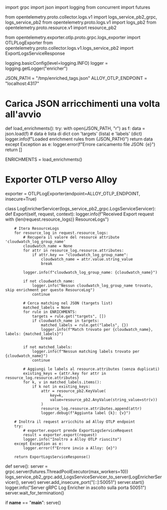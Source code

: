 import grpc
import json
import logging
from concurrent import futures

from opentelemetry.proto.collector.logs.v1 import logs_service_pb2_grpc, logs_service_pb2
from opentelemetry.proto.logs.v1 import logs_pb2
from opentelemetry.proto.resource.v1 import resource_pb2

from opentelemetry.exporter.otlp.proto.grpc.logs_exporter import OTLPLogExporter
from opentelemetry.proto.collector.logs.v1.logs_service_pb2 import ExportLogsServiceResponse

logging.basicConfig(level=logging.INFO)
logger = logging.getLogger("enricher")

JSON_PATH = "/tmp/enriched_tags.json"
ALLOY_OTLP_ENDPOINT = "localhost:4317"

# Carica JSON arricchimenti una volta all'avvio
def load_enrichments():
    try:
        with open(JSON_PATH, "r") as f:
            data = json.load(f)
            # data è lista di dict con 'targets' (lista) e 'labels' (dict)
            logger.info(f"Loaded enrichment rules from {JSON_PATH}")
            return data
    except Exception as e:
        logger.error(f"Errore caricamento file JSON: {e}")
        return []

ENRICHMENTS = load_enrichments()

# Exporter OTLP verso Alloy
exporter = OTLPLogExporter(endpoint=ALLOY_OTLP_ENDPOINT, insecure=True)

class LogEnricherServicer(logs_service_pb2_grpc.LogsServiceServicer):
    def Export(self, request, context):
        logger.info(f"Received Export request with {len(request.resource_logs)} ResourceLogs")

        # Itera ResourceLogs
        for resource_log in request.resource_logs:
            # Recupera il valore del resource attribute 'cloudwatch_log_group_name'
            cloudwatch_name = None
            for attr in resource_log.resource.attributes:
                if attr.key == "cloudwatch_log_group_name":
                    cloudwatch_name = attr.value.string_value
                    break

            logger.info(f"cloudwatch_log_group_name: {cloudwatch_name}")

            if not cloudwatch_name:
                logger.info("Nessun cloudwatch_log_group_name trovato, skip enrichment per questo ResourceLog")
                continue

            # Cerca matching nel JSON (targets list)
            matched_labels = None
            for rule in ENRICHMENTS:
                targets = rule.get("targets", [])
                if cloudwatch_name in targets:
                    matched_labels = rule.get("labels", {})
                    logger.info(f"Match trovato per {cloudwatch_name}, labels: {matched_labels}")
                    break

            if not matched_labels:
                logger.info(f"Nessun matching labels trovato per {cloudwatch_name}")
                continue

            # Aggiungi le labels al resource.attributes (senza duplicati)
            existing_keys = {attr.key for attr in resource_log.resource.attributes}
            for k, v in matched_labels.items():
                if k not in existing_keys:
                    attr = resource_pb2.KeyValue(
                        key=k,
                        value=resource_pb2.AnyValue(string_value=str(v))
                    )
                    resource_log.resource.attributes.append(attr)
                    logger.debug(f"Aggiunta label {k}: {v}")

        # Inoltra il request arricchito ad Alloy OTLP endpoint
        try:
            # exporter.export prende ExportLogsServiceRequest
            result = exporter.export(request)
            logger.info("Inoltro a Alloy OTLP riuscito")
        except Exception as e:
            logger.error(f"Errore invio a Alloy: {e}")

        return ExportLogsServiceResponse()

def serve():
    server = grpc.server(futures.ThreadPoolExecutor(max_workers=10))
    logs_service_pb2_grpc.add_LogsServiceServicer_to_server(LogEnricherServicer(), server)
    server.add_insecure_port("[::]:50051")
    server.start()
    logger.info("Server gRPC Log Enricher in ascolto sulla porta 50051")
    server.wait_for_termination()

if __name__ == "__main__":
    serve()
